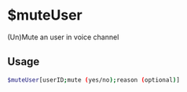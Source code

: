 # $muteUser

(Un)Mute an user in voice channel

## Usage

```bash
$muteUser[userID;mute (yes/no);reason (optional)]
```

